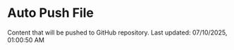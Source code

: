 # Auto Push File

Content that will be pushed to GitHub repository.
Last updated: 07/10/2025, 01:00:50 AM
